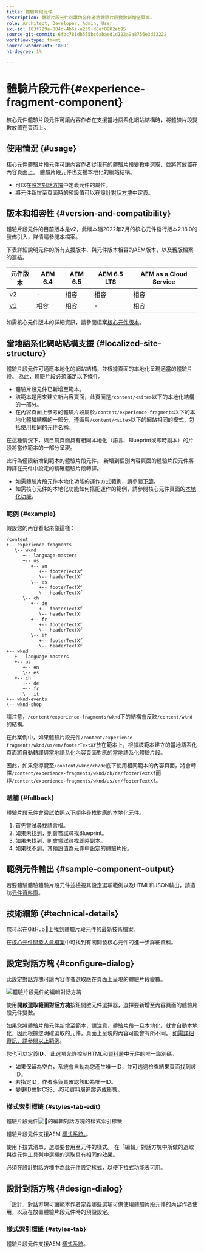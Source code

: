 ```yaml
---
title: 體驗片段元件
description: 體驗片段元件可讓內容作者將體驗片段變數新增至頁面。
role: Architect, Developer, Admin, User
exl-id: 103f729a-084d-4b6a-a239-d8ef8902eb95
source-git-commit: 6fbc781db555bc6abaed1d122a9a8756e3d53222
workflow-type: tm+mt
source-wordcount: '889'
ht-degree: 1%

---
```


# 體驗片段元件{#experience-fragment-component}

核心元件體驗片段元件可讓內容作者在支援當地語系化網站結構時，將體驗片段變數放置在頁面上。

## 使用情況 {#usage}

核心元件體驗片段元件可讓內容作者從現有的體驗片段變數中選取，並將其放置在內容頁面上。 體驗片段元件也支援本地化的網站結構。

* 可以在[設定對話方塊](#configure-dialog)中定義元件的屬性。
* 將元件新增至頁面時的預設值可以在[設計對話方塊](#design-dialog)中定義。

## 版本和相容性 {#version-and-compatibility}

體驗片段元件的目前版本是v2，此版本隨2022年2月的核心元件發行版本2.18.0的發佈引入，詳情請參閱本檔案。

下表詳細說明元件的所有支援版本、與元件版本相容的AEM版本，以及舊版檔案的連結。

| 元件版本 | AEM 6.4 | AEM 6.5 | AEM 6.5 LTS | AEM as a Cloud Service  |
|--- |--- |---|---|---|
| v2 | - | 相容 | 相容 | 相容 |
| [v1](v1/experience-fragment.md) | 相容 | 相容 | - | 相容 |

如需核心元件版本的詳細資訊，請參閱檔案[核心元件版本](/help/versions.md)。

## 當地語系化網站結構支援 {#localized-site-structure}

體驗片段元件可適應本地化的網站結構，並根據頁面的本地化呈現適當的體驗片段。 為此，體驗片段必須滿足以下條件。

* 體驗片段元件已新增至範本。
* 該範本是用來建立新內容頁面，此頁面是`/content/<site>`以下的本地化結構的一部分。
* 在內容頁面上參考的體驗片段屬於`/content/experience-fragments`以下的本地化體驗結構的一部分，遵循與`/content/<site>`以下的網站相同的模式，包括使用相同的元件名稱。

在這種情況下，與目前頁面具有相同本地化（語言、Blueprint或即時副本）的片段將當作範本的一部分呈現。

此行為僅限新增到範本的體驗片段元件。 新增到個別內容頁面的體驗片段元件將轉譯在元件中設定的精確體驗片段轉譯。

* 如需體驗片段元件本地化功能的運作方式範例，請參閱[下節](#example)。
* 如需核心元件的本地化功能如何搭配運作的範例，請參閱核心元件頁面的[本地化功能](/help/get-started/localization.md)。

### 範例 {#example}

假設您的內容看起來像這樣：

```
/content
+-- experience-fragments
   \-- wknd
      +-- language-masters
      +-- us
         +-- en
            +-- footerTextXf
            \-- headerTextXf
         \-- es
            +-- footerTextXf
            \-- headerTextXf
      \-- ch
         +-- de
            +-- footerTextXf
            \-- headerTextXf
         +-- fr
            +-- footerTextXf
            \-- headerTextXf
         \-- it
            +-- footerTextXf
            \-- headerTextXf
+-- wknd
   +-- language-masters
   +-- us
      +-- en
      \-- es
   +-- ch
      +-- de
      +-- fr
      \-- it
+-- wknd-events
\-- wknd-shop
```

請注意，`/content/experience-fragments/wknd`下的結構會反映`/content/wknd`的結構。

在此案例中，如果體驗片段元件`/content/experience-fragments/wknd/us/en/footerTextXf`放在範本上，根據該範本建立的當地語系化頁面將自動轉譯與當地語系化內容頁面對應的當地語系化體驗片段。

因此，如果您導覽至`/content/wknd/ch/de`底下使用相同範本的內容頁面，將會轉譯`/content/experience-fragments/wknd/ch/de/footerTextXf`而非`/content/experience-fragments/wknd/us/en/footerTextXf`。

### 遞補 {#fallback}

體驗片段元件會嘗試依照以下順序尋找對應的本地化元件。

1. 首先嘗試尋找語言根。
1. 如果未找到，則會嘗試尋找Blueprint。
1. 如果未找到，則會嘗試尋找即時副本。
1. 如果找不到，其預設值為元件中設定的體驗片段。

## 範例元件輸出 {#sample-component-output}

若要體驗體驗體驗片段元件並檢視其設定選項範例以及HTML和JSON輸出，請造訪[元件資料庫](https://adobe.com/go/aem_cmp_library_xf)。

## 技術細節 {#technical-details}

您可以在GitHub[&#128279;](https://adobe.com/go/aem_cmp_tech_xf_v2)上找到體驗片段元件的最新技術檔案。

在[核心元件開發人員檔案](/help/developing/overview.md)中可找到有關開發核心元件的進一步詳細資料。

## 設定對話方塊 {#configure-dialog}

此設定對話方塊可讓內容作者選取應在頁面上呈現的體驗片段變數。

![體驗片段元件的編輯對話方塊](/help/assets/experience-fragment-edit.png)

使用&#x200B;**開啟選取範圍對話方塊**&#x200B;按鈕開啟元件選擇器，選擇要新增至內容頁面的體驗片段元件變數。

如果您將體驗片段元件新增至範本，請注意，體驗片段一旦本地化，就會自動本地化，因此根據您明確選取的元件，頁面上呈現的內容可能會有所不同。 [如需詳細資訊，請參閱以上範例](#example)。

您也可以定義&#x200B;**ID**。 此選項允許控制HTML和[資料層](/help/developing/data-layer/overview.md)中元件的唯一識別碼。

* 如果保留為空白，系統會自動為您產生唯一ID，並可透過檢查結果頁面找到該ID。
* 若指定ID，作者應負責確認該ID為唯一ID。
* 變更ID會對CSS、JS和資料層追蹤造成影響。

### 樣式索引標籤 {#styles-tab-edit}

體驗片段元件![&#128279;](/help/assets/experience-fragment-edit-styles.png)的編輯對話方塊的樣式索引標籤

體驗片段元件支援AEM [樣式系統。](/help/get-started/authoring.md#component-styling)。

使用下拉式清單，選取要套用至元件的樣式。 在「編輯」對話方塊中所做的選取與從元件工具列中選擇的選取具有相同的效果。

必須在[設計對話方塊](#design-dialog)中為此元件設定樣式，以便下拉式功能表可用。

## 設計對話方塊 {#design-dialog}

「設計」對話方塊可讓範本作者定義哪些選項可供使用體驗片段元件的內容作者使用，以及在放置體驗片段元件時的預設設定。

### 樣式索引標籤 {#styles-tab}

體驗片段元件支援AEM [樣式系統](/help/get-started/authoring.md#component-styling)。
